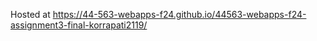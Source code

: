 
Hosted at <https://44-563-webapps-f24.github.io/44563-webapps-f24-assignment3-final-korrapati2119/>
